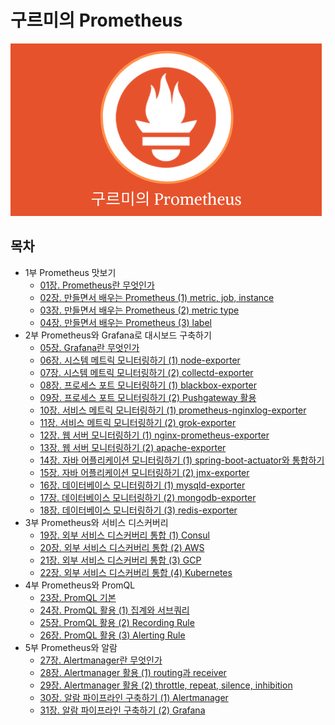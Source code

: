 # 구르미의 Prometheus

![logi](./docs/logo.png)


## 목차

* 1부 Prometheus 맛보기
  * [01장. Prometheus란 무엇인가](./docs/part1/01_what_is_prometheus/README.md)
  * [02장. 만들면서 배우는 Prometheus (1) metric, job, instance]()
  * [03장. 만들면서 배우는 Prometheus (2) metric type]()
  * [04장. 만들면서 배우는 Prometheus (3) label]()
* 2부 Prometheus와 Grafana로 대시보드 구축하기
  * [05장. Grafana란 무엇인가](./docs/part2/01_what_is_grafana/README.md)
  * [06장. 시스템 메트릭 모니터링하기 (1) node-exporter](./docs/part2/02_system_metric_monitoring_01/README.md)
  * [07장. 시스템 메트릭 모니터링하기 (2) collectd-exporter](./docs/part2/03_system_metric_monitoring_02/README.md)
  * [08장. 프로세스 포트 모니터링하기 (1) blackbox-exporter]()
  * [09장. 프로세스 포트 모니터링하기 (2) Pushgateway 활용]()
  * [10장. 서비스 메트릭 모니터링하기 (1) prometheus-nginxlog-exporter]()
  * [11장. 서비스 메트릭 모니터링하기 (2) grok-exporter]()
  * [12장. 웹 서버 모니터링하기 (1) nginx-prometheus-exporter]()
  * [13장. 웹 서버 모니터링하기 (2) apache-exporter]()
  * [14장. 자바 어플리케이션 모니터링하기 (1) spring-boot-actuator와 통합하기]()
  * [15장. 자바 어플리케이션 모니터링하기 (2) jmx-exporter]()
  * [16장. 데이터베이스 모니터링하기 (1) mysqld-exporter]()
  * [17장. 데이터베이스 모니터링하기 (2) mongodb-exporter]()
  * [18장. 데이터베이스 모니터링하기 (3) redis-exporter]()
* 3부 Prometheus와 서비스 디스커버리
  * [19장. 외부 서비스 디스커버리 통합 (1) Consul]()
  * [20장. 외부 서비스 디스커버리 통합 (2) AWS]()
  * [21장. 외부 서비스 디스커버리 통합 (3) GCP]()
  * [22장. 외부 서비스 디스커버리 통합 (4) Kubernetes]()
* 4부 Prometheus와 PromQL
  * [23장. PromQL 기본]()
  * [24장. PromQL 활용 (1) 집계와 서브쿼리]()
  * [25장. PromQL 활용 (2) Recording Rule]()
  * [26장. PromQL 활용 (3) Alerting Rule]()
* 5부 Prometheus와 알람
  * [27장. Alertmanager란 무엇인가]()
  * [28장. Alertmanager 활용 (1) routing과 receiver]()
  * [29장. Alertmanager 활용 (2) throttle, repeat, silence, inhibition]()
  * [30장. 알람 파이프라인 구축하기 (1) Alertmanager]()
  * [31장. 알람 파이프라인 구축하기 (2) Grafana]()
